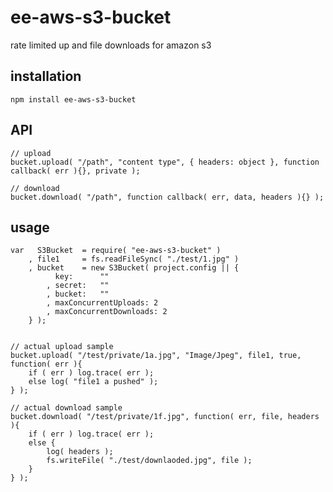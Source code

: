 # ee-aws-s3-bucket

rate limited up and file downloads for amazon s3

## installation

	npm install ee-aws-s3-bucket


## API
	

	// upload
	bucket.upload( "/path", "content type", { headers: object }, function callback( err ){}, private );

	// download
	bucket.download( "/path", function callback( err, data, headers ){} );


## usage
	
	var   S3Bucket 	= require( "ee-aws-s3-bucket" )
		, file1 	= fs.readFileSync( "./test/1.jpg" )
		, bucket 	= new S3Bucket( project.config || {
		      key:      ""
		    , secret:   ""
		    , bucket:   ""
		    , maxConcurrentUploads: 2
		    , maxConcurrentDownloads: 2
		} );


	// actual upload sample
	bucket.upload( "/test/private/1a.jpg", "Image/Jpeg", file1, true, function( err ){
		if ( err ) log.trace( err );
		else log( "file1 a pushed" );
	} );

	// actual download sample
	bucket.download( "/test/private/1f.jpg", function( err, file, headers ){
		if ( err ) log.trace( err );
		else {
			log( headers );
			fs.writeFile( "./test/downlaoded.jpg", file );
		}
	} );